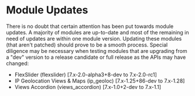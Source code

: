 # Module Updates

There is no doubt that certain attention has been put towards module updates. A majority of modules are up-to-date and most of the remaining in need of updates are within one module version. Updating these modules (that aren't patched) should prove to be a smooth process. Special diligence may be necessary when testing modules that are upgrading from a "dev" version to a release candidate or full release as the APIs may have changed:

* FlexSlider (flexslider) [7.x-2.0-alpha3+8-dev to 7.x-2.0-rc1]
* IP Geolocation Views & Maps (ip_geoloc) [7.x-1.25+86-dev to 7.x-1.28]
* Views Accordion (views_accordion) [7.x-1.0+2-dev to 7.x-1.1]
